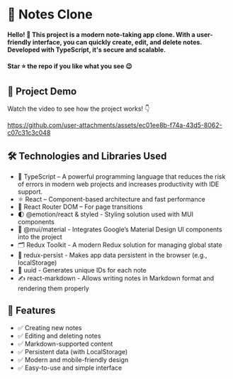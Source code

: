 <div><h1>📝 Notes Clone</h1></div>
<h4>Hello! 🎉
This project is a modern note-taking app clone. With a user-friendly interface, you can quickly create, edit, and delete notes. Developed with TypeScript, it's secure and scalable.</h4>
<h4>Star ⭐ the repo if you like what you see 😉 </h4>
 <div>
 <h2>📸 Project Demo</h2>
 <p>Watch the video to see how the project works! 👇</p>
   

https://github.com/user-attachments/assets/ec01ee8b-f74a-43d5-8062-c07c31c3c048


<h2>🛠️ Technologies and Libraries Used</h2>
 <ul>
  <li>📘 TypeScript – A powerful programming language that reduces the risk of errors in modern web projects and increases productivity with IDE support.</li>
   <li>⚛️ React – Component-based architecture and fast performance</li>
   <li>🧭 React Router DOM – For page transitions</li>
   <li>🌓 @emotion/react & styled -	Styling solution used with MUI components</li>
   <li>🎨 @mui/material - Integrates Google’s Material Design UI components into the project</li>
   <li>🗂️ Redux Toolkit -	A modern Redux solution for managing global state</li>
   <li>💾 redux-persist -	Makes app data persistent in the browser (e.g., localStorage)</li>
   <li>🔐 uuid - Generates unique IDs for each note</li>
   <li>✍️ react-markdown - Allows writing notes in Markdown format and rendering them properly</li>
 </ul>  
 
 <h2>🎨 Features</h2>
 <ul>
   <li>✅ Creating new notes</li>
   <li>✅ Editing and deleting notes</li>
   <li>✅ Markdown-supported content</li>
   <li>✅ Persistent data (with LocalStorage)</li>
   <li>✅ Modern and mobile-friendly design</li>
   <li>✅ Easy-to-use and simple interface</li>
 </ul> 
 
